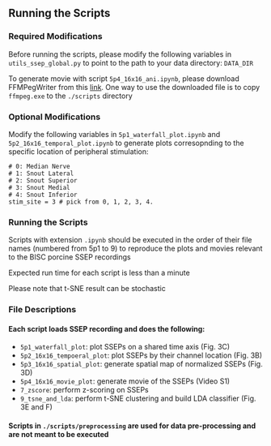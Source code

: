 ## Running the Scripts

### Required Modifications

Before running the scripts, please modify the following variables in `utils_ssep_global.py` to point to the path to your data directory:
`DATA_DIR`

To generate movie with script `5p4_16x16_ani.ipynb`, please download FFMPegWriter from this [link](https://ffmpeg.org/download.html).
One way to use the downloaded file is to copy `ffmpeg.exe` to the `./scripts` directory

### Optional Modifications
Modify the following variables in `5p1_waterfall_plot.ipynb` and `5p2_16x16_temporal_plot.ipynb` to generate plots corresopnding to the specific location of peripheral stimulation:
```
# 0: Median Nerve
# 1: Snout Lateral
# 2: Snout Superior
# 3: Snout Medial
# 4: Snout Inferior
stim_site = 3 # pick from 0, 1, 2, 3, 4. 
```

### Running the Scripts
Scripts with extension `.ipynb` should be executed in the order of their file names (numbered from 5p1 to 9) to reproduce the plots and movies relevant to the BISC porcine SSEP recordings

Expected run time for each script is less than a minute

Please note that t-SNE result can be stochastic

### File Descriptions

#### Each script loads SSEP recording and does the following:
- `5p1_waterfall_plot`: plot SSEPs on a shared time axis (Fig. 3C)
- `5p2_16x16_tempoeral_plot`: plot SSEPs by their channel location (Fig. 3B)
- `5p3_16x16_spatial_plot`: generate spatial map of normalized SSEPs (Fig. 3D)
- `5p4_16x16_movie_plot`: generate movie of the SSEPs (Video S1)
- `7_zscore`: perform z-scoring on SSEPs
- `9_tsne_and_lda`: perform t-SNE clustering and build LDA classifier (Fig. 3E and F)

#### Scripts in `./scripts/preprocessing` are used for data pre-processing and are not meant to be executed
